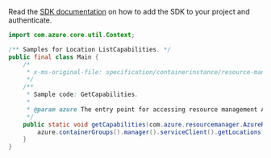 Read the [SDK documentation](https://github.com/Azure/azure-sdk-for-java/blob/azure-resourcemanager_2.13.0/sdk/resourcemanager/azure-resourcemanager/README.md) on how to add the SDK to your project and authenticate.

```java
import com.azure.core.util.Context;

/** Samples for Location ListCapabilities. */
public final class Main {
    /*
     * x-ms-original-file: specification/containerinstance/resource-manager/Microsoft.ContainerInstance/stable/2021-09-01/examples/CapabilitiesList.json
     */
    /**
     * Sample code: GetCapabilities.
     *
     * @param azure The entry point for accessing resource management APIs in Azure.
     */
    public static void getCapabilities(com.azure.resourcemanager.AzureResourceManager azure) {
        azure.containerGroups().manager().serviceClient().getLocations().listCapabilities("westus", Context.NONE);
    }
}
```
